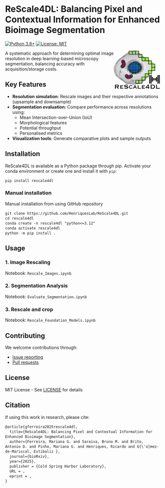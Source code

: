 # ReScale4DL: Balancing Pixel and Contextual Information for Enhanced Bioimage Segmentation

[![Python 3.8+](https://img.shields.io/badge/python-3.12-blue.svg)](https://www.python.org/downloads/)
[![License: MIT](https://img.shields.io/badge/License-MIT-yellow.svg)](https://opensource.org/licenses/MIT)

<img src="https://raw.githubusercontent.com/HenriquesLab/ReScale4DL/refs/heads/main/.github/logo.png" align="right" width="150"/>

A systematic approach for determining optimal image resolution in deep learning-based microscopy segmentation, balancing accuracy with acquisition/storage costs.

## Key Features
- **Resolution simulation**: Rescale images and their respective annotations (upsample and downsample)
- **Segmentation evaluation**: Compare performance across resolutions using:
  - Mean Intersection-over-Union (IoU)
  - Morphological features
  - Potential throughput
  - Personalised metrics
- **Visualization tools**: Generate comparative plots and sample outputs

## Installation

ReScale4DL is available as a Python package through pip. 
Activate your conda environment or create one and install it with `pip`:

```terminal
pip install rescale4dl
```

### Manual installation
Manual installation from using GitHub repository
```terminal
git clone https://github.com/HenriquesLab/ReScale4DL.git
cd rescale4dl
conda create -n rescale4dl "python<=3.12"
conda activate rescale4dl
python -m pip install .
```


## Usage

### 1. Image Rescaling
Notebook: `Rescale_Images.ipynb`

### 2. Segmentation Analysis 
Notebook: `Evaluate_Segmentation.ipynb`

### 3. Rescale and crop 
Notebook: `Rescale_Foundation_Models.ipynb`


## Contributing
We welcome contributions through:
- [Issue reporting](https://github.com/HenriquesLab/ReScale4D/issues)
- [Pull requests](https://github.com/HenriquesLab/ReScale4D/pulls)

## License
MIT License - See [LICENSE](LICENSE) for details

## Citation
If using this work in research, please cite:
```
@article{gferreira2025rescale4dl,
  title={ReScale4DL: Balancing Pixel and Contextual Information for Enhanced Bioimage Segmentation},
  author={Ferreira, Mariana G. and Saraiva, Bruno M. and Brito, Antonio D. and Pinho, Mariana G. and Henriques, Ricardo and G{\'o}mez-de-Mariscal, Estibaliz },
  journal={bioRxiv},
  year={2025},
  publisher = {Cold Spring Harbor Laboratory},
  URL = ,
  eprint = ,
}
```




